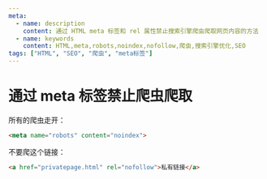 ```yaml
---
meta:
  - name: description
    content: 通过 HTML meta 标签和 rel 属性禁止搜索引擎爬虫爬取网页内容的方法
  - name: keywords
    content: HTML,meta,robots,noindex,nofollow,爬虫,搜索引擎优化,SEO
tags: ["HTML", "SEO", "爬虫", "meta标签"]
---
```


# 通过 meta 标签禁止爬虫爬取


所有的爬虫走开：

```html
<meta name="robots" content="noindex">
```

不要爬这个链接：

```html
<a href="privatepage.html" rel="nofollow">私有链接</a>
```
